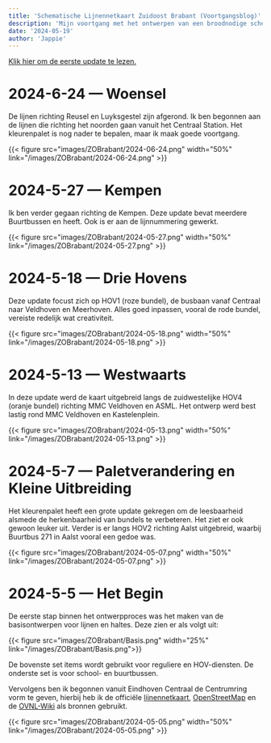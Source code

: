 ```yaml
--- 
title: 'Schematische Lijnennetkaart Zuidoost Brabant (Voortgangsblog)'
description: 'Mijn voortgang met het ontwerpen van een broodnodige schematische lijnennetkaart voor de Concessie Zuidoost Brabant'
date: '2024-05-19'
author: 'Jappie'
---
```

<a href="#bottom">Klik hier om de eerste update te lezen.</a>

# 2024-6-24 — Woensel

De lijnen richting Reusel en Luyksgestel zijn afgerond. 
Ik ben begonnen aan de lijnen die richting het noorden gaan vanuit het Centraal Station. Het kleurenpalet is nog nader te bepalen, maar ik maak goede voortgang.

{{< figure src="images/ZOBrabant/2024-06-24.png" width="50%" link="/images/ZOBrabant/2024-06-24.png" >}}

# 2024-5-27 — Kempen

Ik ben verder gegaan richting de Kempen.
Deze update bevat meerdere Buurtbussen en heeft.
Ook is er aan de lijnnummering gewerkt.

{{< figure src="images/ZOBrabant/2024-05-27.png" width="50%" link="/images/ZOBrabant/2024-05-27.png" >}}

# 2024-5-18 — Drie Hovens

Deze update focust zich op HOV1 (roze bundel), de busbaan vanaf Centraal naar Veldhoven en Meerhoven. Alles goed inpassen, vooral de rode bundel, vereiste redelijk wat creativiteit.

{{< figure src="images/ZOBrabant/2024-05-18.png" width="50%" link="/images/ZOBrabant/2024-05-18.png" >}}

# 2024-5-13 — Westwaarts

In deze update werd de kaart uitgebreid langs de zuidwestelijke HOV4 (oranje bundel) richting MMC Veldhoven en ASML. Het ontwerp werd best lastig rond MMC Veldhoven en Kastelenplein.

{{< figure src="images/ZOBrabant/2024-05-13.png" width="50%" link="/images/ZOBrabant/2024-05-13.png" >}}

# 2024-5-7 — Paletverandering en Kleine Uitbreiding

Het kleurenpalet heeft een grote update gekregen om de leesbaarheid alsmede de herkenbaarheid van bundels te verbeteren. Het ziet er ook gewoon leuker uit.
Verder is er langs HOV2 richting Aalst uitgebreid, waarbij Buurtbus 271 in Aalst vooral een gedoe was.

{{< figure src="images/ZOBrabant/2024-05-07.png" width="50%" link="/images/ZOBrabant/2024-05-07.png" >}}

<div id="bottom"> <h1>2024-5-5 — Het Begin</h1></div>

De eerste stap binnen het ontwerpproces was het maken van de basisontwerpen voor lijnen en haltes. Deze zien er als volgt uit:

{{< figure src="images/ZOBrabant/Basis.png" width="25%" link="/images/ZOBrabant/Basis.png">}}

De bovenste set items wordt gebruikt voor reguliere en HOV-diensten. De onderste set is voor school- en buurtbussen.

Vervolgens ben ik begonnen vanuit Eindhoven Centraal de Centrumring vorm te geven, hierbij heb ik de officiële [lijnennetkaart](https://www.connexxion.nl/getmedia/cf293c65-ec11-43da-b8aa-54b1ee4c3d39/Hermes_Zuidoost_Brabant_Lijnennetkaart_2024.pdf), [OpenStreetMap](https://www.openstreetmap.org/) en de [OVNL-Wiki](https://wiki.ovinnederland.nl/wiki/Concessie_Zuidoost-Brabant_(2017-2026)) als bronnen gebruikt.

{{< figure src="images/ZOBrabant/2024-05-05.png" width="50%" link="/images/ZOBrabant/2024-05-05.png" >}}

